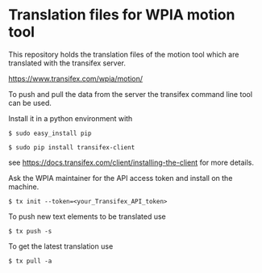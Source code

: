 # Translation files for WPIA motion tool



This repository holds the translation files of the motion tool which are translated with the transifex server. 

https://www.transifex.com/wpia/motion/



To push and pull the data from the server the transifex command line tool can be used.

Install it in a python environment with

`$ sudo easy_install pip` 

`$ sudo pip install transifex-client`

see https://docs.transifex.com/client/installing-the-client for more details.

Ask the WPIA maintainer for the API access token and install on the machine.

`$ tx init --token=<your_Transifex_API_token>`

To push new text elements to be translated use

`$ tx push -s`

To get the latest translation use

`$ tx pull -a` 

